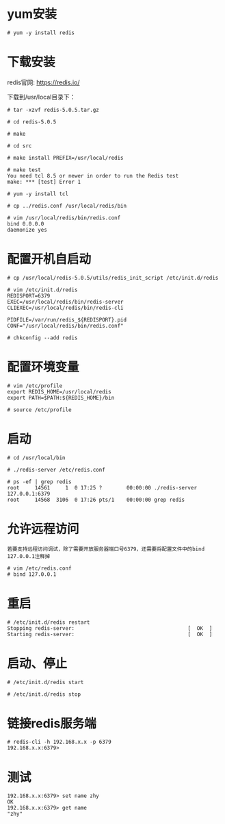 # yum安装
~~~
# yum -y install redis
~~~

# 下载安装
redis官网: https://redis.io/

下载到/usr/local目录下：
~~~
# tar -xzvf redis-5.0.5.tar.gz

# cd redis-5.0.5

# make

# cd src

# make install PREFIX=/usr/local/redis

# make test
You need tcl 8.5 or newer in order to run the Redis test
make: *** [test] Error 1

# yum -y install tcl

# cp ../redis.conf /usr/local/redis/bin

# vim /usr/local/redis/bin/redis.conf
bind 0.0.0.0
daemonize yes
~~~

# 配置开机自启动
```
# cp /usr/local/redis-5.0.5/utils/redis_init_script /etc/init.d/redis

# vim /etc/init.d/redis
REDISPORT=6379
EXEC=/usr/local/redis/bin/redis-server
CLIEXEC=/usr/local/redis/bin/redis-cli

PIDFILE=/var/run/redis_${REDISPORT}.pid
CONF="/usr/local/redis/bin/redis.conf"

# chkconfig --add redis
```

# 配置环境变量
```
# vim /etc/profile
export REDIS_HOME=/usr/local/redis
export PATH=$PATH:${REDIS_HOME}/bin

# source /etc/profile
```

# 启动
~~~
# cd /usr/local/bin

# ./redis-server /etc/redis.conf

# ps -ef | grep redis
root     14561     1  0 17:25 ?        00:00:00 ./redis-server 127.0.0.1:6379 
root     14568  3106  0 17:26 pts/1    00:00:00 grep redis
~~~

# 允许远程访问
    若要支持远程访问调试，除了需要开放服务器端口号6379，还需要将配置文件中的bind 127.0.0.1注释掉
~~~
# vim /etc/redis.conf
# bind 127.0.0.1
~~~

# 重启
~~~
# /etc/init.d/redis restart
Stopping redis-server:                                     [  OK  ]
Starting redis-server:                                     [  OK  ]
~~~

# 启动、停止
~~~
# /etc/init.d/redis start

# /etc/init.d/redis stop
~~~

# 链接redis服务端
~~~
# redis-cli -h 192.168.x.x -p 6379
192.168.x.x:6379>
~~~

# 测试
~~~
192.168.x.x:6379> set name zhy
OK
192.168.x.x:6379> get name
"zhy"
~~~
